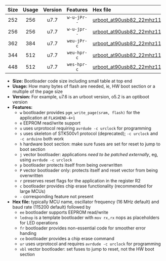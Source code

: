 |Size|Usage|Version|Features|Hex file|
|:-:|:-:|:-:|:-:|:--|
|252|256|u7.7|`w-u-jPr--`|[urboot_at90usb82_22mhz1184_19200bps_lednop_ur_vbl.hex](https://raw.githubusercontent.com/stefanrueger/urboot.hex/main/mcus/at90usb82/fcpu_22mhz1184/19200_bps/urboot_at90usb82_22mhz1184_19200bps_lednop_ur_vbl.hex)|
|256|256|u7.7|`w-u-jpr--`|[urboot_at90usb82_22mhz1184_19200bps_lednop_fr_ur_vbl.hex](https://raw.githubusercontent.com/stefanrueger/urboot.hex/main/mcus/at90usb82/fcpu_22mhz1184/19200_bps/urboot_at90usb82_22mhz1184_19200bps_lednop_fr_ur_vbl.hex)|
|362|384|u7.7|`weu-jPr-c`|[urboot_at90usb82_22mhz1184_19200bps_ee_lednop_fr_ce_ur_vbl.hex](https://raw.githubusercontent.com/stefanrueger/urboot.hex/main/mcus/at90usb82/fcpu_22mhz1184/19200_bps/urboot_at90usb82_22mhz1184_19200bps_ee_lednop_fr_ce_ur_vbl.hex)|
|344|512|u7.7|`weu-hpr-c`|[urboot_at90usb82_22mhz1184_19200bps_ee_lednop_fr_ce_ur.hex](https://raw.githubusercontent.com/stefanrueger/urboot.hex/main/mcus/at90usb82/fcpu_22mhz1184/19200_bps/urboot_at90usb82_22mhz1184_19200bps_ee_lednop_fr_ce_ur.hex)|
|448|512|u7.7|`wes-hpr-c`|[urboot_at90usb82_22mhz1184_19200bps_ee_lednop_fr_ce.hex](https://raw.githubusercontent.com/stefanrueger/urboot.hex/main/mcus/at90usb82/fcpu_22mhz1184/19200_bps/urboot_at90usb82_22mhz1184_19200bps_ee_lednop_fr_ce.hex)|

- **Size:** Bootloader code size including small table at top end
- **Usage:** How many bytes of flash are needed, ie, HW boot section or a multiple of the page size
- **Version:** For example, u7.6 is an urboot version, o5.2 is an optiboot version
- **Features:**
  + `w` bootloader provides `pgm_write_page(sram, flash)` for the application at `FLASHEND-4+1`
  + `e` EEPROM read/write support
  + `u` uses urprotocol requiring `avrdude -c urclock` for programming
  + `s` uses skeleton of STK500v1 protocol (deprecated); `-c urclock` and `-c arduino` both work
  + `h` hardware boot section: make sure fuses are set for reset to jump to boot section
  + `j` vector bootloader: applications *need to be patched externally*, eg, using `avrdude -c urclock`
  + `p` bootloader protects itself from being overwritten
  + `P` vector bootloader only: protects itself and reset vector from being overwritten
  + `r` preserves reset flags for the application in the register R2
  + `c` bootloader provides chip erase functionality (recommended for large MCUs)
  + `-` corresponding feature not present
- **Hex file:** typically MCU name, oscillator frequency (16 MHz default) and baud rate (115200 default) followed by
  + `ee` bootloader supports EEPROM read/write
  + `lednop` is a template bootloader with `mov rx,rx` nops as placeholders for LED operations
  + `fr` bootloader provides non-essential code for smoother error handing
  + `ce` bootloader provides a chip erase command
  + `ur` uses urprotocol and requires `avrdude -c urclock` for programming
  + `vbl` vector bootloader: set fuses to jump to reset, not the HW boot section
